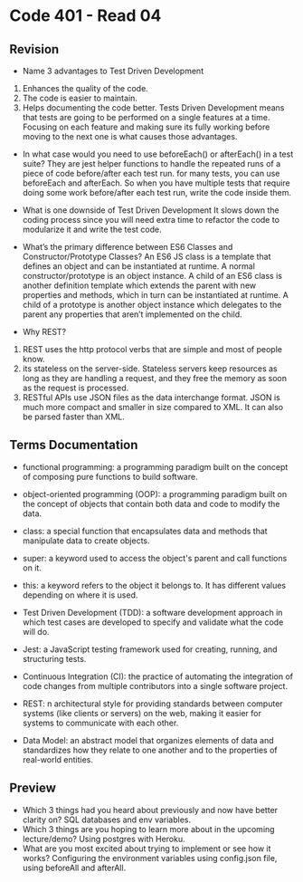 # Code 401 - Read 04

## Revision

* Name 3 advantages to Test Driven Development
1. Enhances the quality of the code.
2. The code is easier to maintain.
3. Helps documenting the code better.
Tests Driven Development means that tests are going to be performed on a single features at a time. Focusing on each feature and making sure its fully working before moving to the next one is what causes those advantages.

* In what case would you need to use beforeEach() or afterEach() in a test suite?
They are jest helper functions to handle the repeated runs of a piece of code before/after each test run. for many tests, you can use beforeEach and afterEach. So when you have multiple tests that require doing some work before/after each test run, write the code inside them.

* What is one downside of Test Driven Development
It slows down the coding process since you will need extra time to refactor the code to modularize it and write the test code.

* What’s the primary difference between ES6 Classes and Constructor/Prototype Classes?
An ES6 JS class is a template that defines an object and can be instantiated at runtime. A normal constructor/prototype is an object instance.
A child of an ES6 class is another definition template which extends the parent with new properties and methods, which in turn can be instantiated at runtime.
A child of a prototype is another object instance which delegates to the parent any properties that aren’t implemented on the child.

* Why REST?
1. REST uses the http protocol verbs that are simple and most of people know.
2. its stateless on the server-side. Stateless servers keep resources as long as they are handling a request, and they free the memory as soon as the request is processed.
3. RESTful APIs use JSON files as the data interchange format. JSON is much more compact and smaller in size compared to XML. It can also be parsed faster than XML.

## Terms Documentation

* functional programming: a programming paradigm built on the concept of composing pure functions to build software.

* object-oriented programming (OOP): a programming paradigm built on the concept of objects that contain both data and code to modify the data.

* class: a special function that encapsulates data and methods that manipulate data to create objects.

* super: a keyword used to access the object's parent and call functions on it.

* this: a  keyword refers to the object it belongs to. It has different values depending on where it is used.

* Test Driven Development (TDD): a software development approach in which test cases are developed to specify and validate what the code will do.

* Jest: a JavaScript testing framework used for creating, running, and structuring tests.

* Continuous Integration (CI): the practice of automating the integration of code changes from multiple contributors into a single software project.

* REST: n architectural style for providing standards between computer systems (like clients or servers) on the web, making it easier for systems to communicate with each other.

* Data Model: an abstract model that organizes elements of data and standardizes how they relate to one another and to the properties of real-world entities.

## Preview

* Which 3 things had you heard about previously and now have better clarity on?
SQL databases and env variables.
* Which 3 things are you hoping to learn more about in the upcoming lecture/demo?
Using postgres with Heroku.
* What are you most excited about trying to implement or see how it works?
Configuring the environment variables using config.json file, using beforeAll and afterAll.

